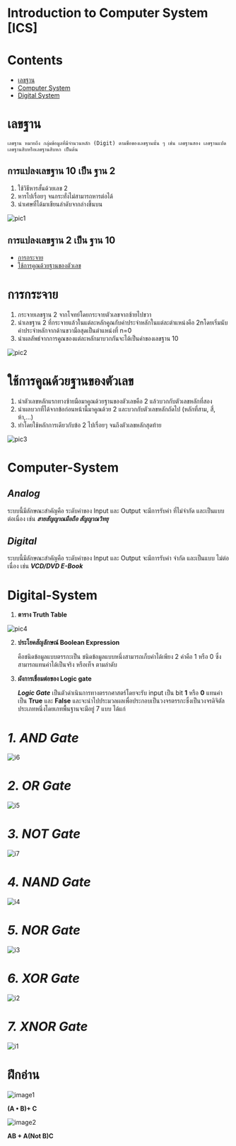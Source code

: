 # __Introduction to Computer System [ICS]__

# __Contents__
* [เลขฐาน](#เลขฐาน)
* [Computer System](#Computer-System)
* [Digital System](#Digital-System)

# __เลขฐาน__
    เลขฐาน หมายถึง กลุ่มข้อมูลที่มีจำนวนหลัก (Digit) ตามชื่อของเลขฐานนั้น ๆ เช่น เลขฐานสอง เลขฐานแปด เลขฐานสิบหรือเลขฐานสิบหก เป็นต้น

## **การแปลงเลขฐาน 10 เป็น ฐาน 2**
1. ใช้วิธีหารสั้นด้วยเลข 2
2. หารไปเรื่อยๆ จนกระทั่งไม่สามารถหารต่อได้
3. นำเศษที่ได้มาเขียนลำดับจากล่างขึ้นบน

![pic1](pic1.png)

## **การแปลงเลขฐาน 2 เป็น ฐาน 10**
* [การกระจาย](#การกระจาย)
* [ใช้การคูณด้วยฐานของตัวเลข](#ใช้การคูณด้วยฐานของตัวเลข)

# การกระจาย
1. กระจายเลขฐาน 2 จากโจทย์โดยกระจายตัวเลขจากซ้ายไปขวา
2. นำเลขฐาน 2 ที่กระจายแล้วในแต่ละหลักคูณกับค่าประจำหลักในแต่ละตำแหน่งคือ 2nโดยเริ่มนับค่าประจำหลักจากด้านขวามือสุดเป็นตำแหน่งที่ n=0
3. นำผลลัพธ์จากการคูณของแต่ละหลักมาบวกกันจะได้เป็นค่าของเลขฐาน 10

![pic2](pic2.png)

# ใช้การคูณด้วยฐานของตัวเลข
1. นำตัวเลขหลักแรกทางซ้ายมือมาคูณด้วยฐานของตัวเลขคือ 2 แล้วบวกกับตัวเลขหลักที่สอง
2. นำผลบวกที่ได้จากข้อก่อนหน้านี้มาคูณด้วย 2 และบวกกับตัวเลขหลักถัดไป (หลักที่สาม, สี่, ห้า,...)
3. ทำโดยใช้หลักการเดียวกับข้อ 2 ไปเรื่อยๆ จนถึงตัวเลขหลักสุดท้าย

![pic3](pic3.png)

# __Computer-System__
## ***Analog***
ระบบนี้มีลักษณะสำคัญคือ ระดับค่าของ Input และ Output จะมีการรับค่า ที่ไม่จำกัด และเป็นแบบ ต่อเนื่อง เช่น ***สายสัญญาณมือถือ สัญญาณวิทยุ***

## ***Digital***
ระบบนี้มีลักษณะสำคัญคือ ระดับค่าของ Input และ Output จะมีการรับค่า จำกัด และเป็นแบบ ไม่ต่อเนื่อง เช่น ***VCD/DVD  E-Book***

# __Digital-System__
1. __ตาราง Truth Table__

![pic4](pic4.png)

2. __ประโยคสัญลักษณ์ Boolean Expression__
   
   คือชนิดข้อมูลแบบตรรกะเป็น ชนิดข้อมูลแบบหนึ่งสามารถเก็บค่าได้เพียง 2 ค่าคือ 1 หรือ 0 ซึ่งสามารถแทนค่าได้เป็นจริง หรือเท็จ ตามลำดับ

3. __ผังการเชื่อมต่อของ Logic gate__

   ___Logic Gate___ เป็นตัวดำเนินการทางตรรกศาสตร์โดยจะรับ input เป็น bit __1__ หรือ __0__ แทนค่าเป็น **True** และ **False** และจะนำไปประมวลผลเพื่อประกอบเป็นวงจรตรรกะซึ่งเป็นวงจรดิจิตัลประเภทหนึ่งโดยเกทพื้นฐานจะมีอยู่ 7 แบบ ได้แก่

# ***1. AND Gate***
![i6](i6.png)
# ***2. OR Gate***
![i5](i5.png)
# ***3. NOT Gate***
![i7](i7.png)
# ***4. NAND Gate***
![i4](i4.png)
# ***5. NOR Gate***
![i3](i3.png)
# ***6. XOR Gate***
![i2](i2.png)
# ***7. XNOR Gate***
![i1](i1.png)

# __ฝึกอ่าน__
![image1](image1.png)

__(A • B)+ C__

![image2](image2.png)

__AB + A(Not B)C__